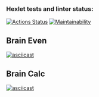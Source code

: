 ### Hexlet tests and linter status:
[![Actions Status](https://github.com/MarinaRodina/frontend-project-44/workflows/hexlet-check/badge.svg)](https://github.com/MarinaRodina/frontend-project-44/actions) [![Maintainability](https://api.codeclimate.com/v1/badges/93d5b06d72b717209b13/maintainability)](https://codeclimate.com/github/MarinaRodina/frontend-project-44/maintainability)

## **Brain Even**

[![asciicast](https://asciinema.org/a/541657.svg)](https://asciinema.org/a/541657)


## **Brain Calc**

[![asciicast](https://asciinema.org/a/4RRZ9ceaGKj1d7wiGjBTf4xd0.svg)](https://asciinema.org/a/4RRZ9ceaGKj1d7wiGjBTf4xd0)
